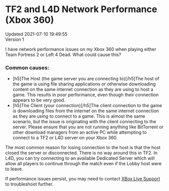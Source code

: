 # TF2 and L4D Network Performance (Xbox 360)
Updated 2021-07-10 19:49:55  
Version 1  

I have network performance issues on my Xbox 360 when playing either Team Fortress 2 or Left 4 Dead. What could cause this?  
  
### Common causes:
*  [h5]The Host (the game server you are connecting to)[/h5]The host of the game is using file sharing applications or otherwise downloading content on the same internet connection as they are using to host a game. This results in poor performance, even though their connection appears to be very good.
*  [h5]The Client (your connection)[/h5]The client connection to the game is downloading files from the internet on the same internet connection as they are using to connect to a game. This is almost the same scenario, but the issue is originating with the client connecting to the server. Please ensure that you are not running anything like BitTorrent or other download managers from an active PC while attempting to connect to a TF2 or L4D server on your Xbox 360.
  
  
The most common reason for losing connection to the host is that the host closed the server or disconnected. There is no way around this in TF2.  In L4D, you can try connecting to an available Dedicated Server which will allow all players to continue through the match even if the Lobby host were to leave.  
  
If performance issues persist, you may need to contact [XBox Live Support](http://support.xbox.com) to troubleshoot further.